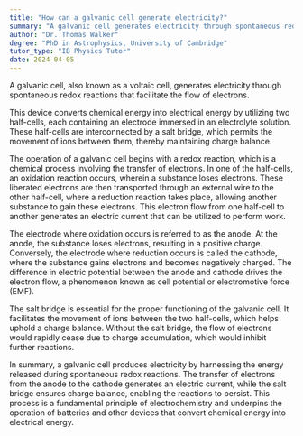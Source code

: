 ```yaml
---
title: "How can a galvanic cell generate electricity?"
summary: "A galvanic cell generates electricity through spontaneous redox reactions that produce a flow of electrons."
author: "Dr. Thomas Walker"
degree: "PhD in Astrophysics, University of Cambridge"
tutor_type: "IB Physics Tutor"
date: 2024-04-05
---
```


A galvanic cell, also known as a voltaic cell, generates electricity through spontaneous redox reactions that facilitate the flow of electrons.

This device converts chemical energy into electrical energy by utilizing two half-cells, each containing an electrode immersed in an electrolyte solution. These half-cells are interconnected by a salt bridge, which permits the movement of ions between them, thereby maintaining charge balance.

The operation of a galvanic cell begins with a redox reaction, which is a chemical process involving the transfer of electrons. In one of the half-cells, an oxidation reaction occurs, wherein a substance loses electrons. These liberated electrons are then transported through an external wire to the other half-cell, where a reduction reaction takes place, allowing another substance to gain these electrons. This electron flow from one half-cell to another generates an electric current that can be utilized to perform work.

The electrode where oxidation occurs is referred to as the anode. At the anode, the substance loses electrons, resulting in a positive charge. Conversely, the electrode where reduction occurs is called the cathode, where the substance gains electrons and becomes negatively charged. The difference in electric potential between the anode and cathode drives the electron flow, a phenomenon known as cell potential or electromotive force (EMF).

The salt bridge is essential for the proper functioning of the galvanic cell. It facilitates the movement of ions between the two half-cells, which helps uphold a charge balance. Without the salt bridge, the flow of electrons would rapidly cease due to charge accumulation, which would inhibit further reactions.

In summary, a galvanic cell produces electricity by harnessing the energy released during spontaneous redox reactions. The transfer of electrons from the anode to the cathode generates an electric current, while the salt bridge ensures charge balance, enabling the reactions to persist. This process is a fundamental principle of electrochemistry and underpins the operation of batteries and other devices that convert chemical energy into electrical energy.
    